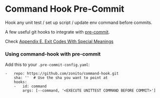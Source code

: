 Command Hook Pre-Commit
=======================
Hook any unit test / set up script / update env command before commits.

A few useful git hooks to integrate with [pre-commit](http://pre-commit.com).

Check [Appendix E. Exit Codes With Special Meanings](http://www.tldp.org/LDP/abs/html/exitcodes.html)

### Using command-hook with pre-commit

Add this to your `.pre-commit-config.yaml`:

    -   repo: https://github.com/zonito/command-hook.git
        sha: ''  # Use the sha you want to point at
        hooks:
        -   id: command
            args: [--command, '<EXECUTE UNITTEST COMMAND BEFORE COMMIT>']
